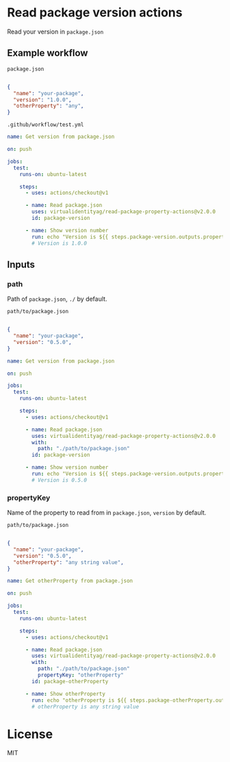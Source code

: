 # Read package version actions

Read your version in `package.json`

## Example workflow

`package.json`
```json

{
  "name": "your-package",
  "version": "1.0.0",
  "otherProperty": "any",
}
```

`.github/workflow/test.yml`
```yml
name: Get version from package.json

on: push

jobs:
  test:
    runs-on: ubuntu-latest

    steps:
      - uses: actions/checkout@v1

      - name: Read package.json
        uses: virtualidentityag/read-package-property-actions@v2.0.0
        id: package-version

      - name: Show version number
        run: echo "Version is ${{ steps.package-version.outputs.propertyValue }}"
        # Version is 1.0.0
```

## Inputs

### path

Path of `package.json`, `./` by default.

`path/to/package.json`
```json

{
  "name": "your-package",
  "version": "0.5.0",
}
```

```yml
name: Get version from package.json

on: push

jobs:
  test:
    runs-on: ubuntu-latest

    steps:
      - uses: actions/checkout@v1

      - name: Read package.json
        uses: virtualidentityag/read-package-property-actions@v2.0.0
        with: 
          path: "./path/to/package.json"
        id: package-version

      - name: Show version number
        run: echo "Version is ${{ steps.package-version.outputs.propertyValue }}"
        # Version is 0.5.0
```

### propertyKey

Name of the property to read from in `package.json`, `version` by default.

`path/to/package.json`
```json

{
  "name": "your-package",
  "version": "0.5.0",
  "otherProperty": "any string value",
}
```

```yml
name: Get otherProperty from package.json

on: push

jobs:
  test:
    runs-on: ubuntu-latest

    steps:
      - uses: actions/checkout@v1

      - name: Read package.json
        uses: virtualidentityag/read-package-property-actions@v2.0.0
        with: 
          path: "./path/to/package.json"
          propertyKey: "otherProperty"
        id: package-otherProperty

      - name: Show otherProperty
        run: echo "otherProperty is ${{ steps.package-otherProperty.outputs.propertyValue }}"
        # otherProperty is any string value
```

# License

MIT
